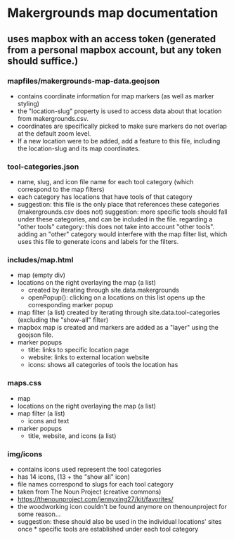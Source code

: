 # Makergrounds map documentation

## uses mapbox with an access token (generated from a personal mapbox account, but any token should suffice.)

### mapfiles/makergrounds-map-data.geojson
  * contains coordinate information for map markers (as well as marker styling)
  * the "location-slug" property is used to access data about that location from makergrounds.csv.
  * coordinates are specifically picked to make sure markers do not overlap at the default zoom level.
  * If a new location were to be added, add a feature to this file, including the location-slug and its map coordinates.


### tool-categories.json
  * name, slug, and icon file name for each tool category (which correspond to the map filters)
  * each category has locations that have tools of that category
  * suggestion: this file is the only place that references these categories (makergrounds.csv does not)
  suggestion: more specific tools should fall under these categories, and can be included in the file.
  regarding a "other tools" category: this does not take into account "other tools". adding an "other" category would interfere with the map filter list, which uses this file to generate icons and labels for the filters.

### includes/map.html
  * map (empty div)
  * locations on the right overlaying the map (a list)
      * created by iterating through site.data.makergrounds
      * openPopup(): clicking on a locations on this list opens up the corresponding marker popup
  * map filter (a list)
      created by iterating through site.data.tool-categories (excluding the "show-all" filter)
  * mapbox map is created and markers are added as a "layer" using the geojson file.
  * marker popups
      * title: links to specific location page
      * website: links to external location website
      * icons: shows all categories of tools the location has

### maps.css
  * map
  * locations on the right overlaying the map (a list)
  * map filter (a list)
      * icons and text
  * marker popups
      * title, website, and icons (a list)

### img/icons
  * contains icons used represent the tool categories
  * has 14 icons, (13 + the "show all" icon)
  * file names correspond to slugs for each tool category
  * taken from The Noun Project (creative commons)
  * https://thenounproject.com/jennyxing27/kit/favorites/
  * the woodworking icon couldn't be found anymore on thenounproject for some reason...
  * suggestion: these should also be used in the individual locations' sites once * specific tools are established under each tool category
